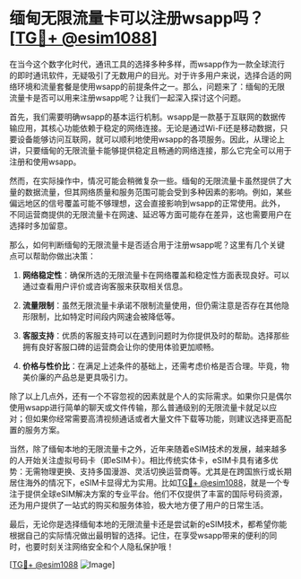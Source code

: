 # 缅甸无限流量卡可以注册wsapp吗？[[TG💪+ @esim1088](https://t.me/s/esim1088)]

在当今这个数字化时代，通讯工具的选择多种多样，而wsapp作为一款全球流行的即时通讯软件，无疑吸引了无数用户的目光。对于许多用户来说，选择合适的网络环境和流量套餐是使用wsapp的前提条件之一。那么，问题来了：缅甸的无限流量卡是否可以用来注册wsapp呢？让我们一起深入探讨这个问题。

首先，我们需要明确wsapp的基本运行机制。wsapp是一款基于互联网的数据传输应用，其核心功能依赖于稳定的网络连接。无论是通过Wi-Fi还是移动数据，只要设备能够访问互联网，就可以顺利地使用wsapp的各项服务。因此，从理论上讲，只要缅甸的无限流量卡能够提供稳定且畅通的网络连接，那么它完全可以用于注册和使用wsapp。

然而，在实际操作中，情况可能会稍微复杂一些。缅甸的无限流量卡虽然提供了大量的数据流量，但其网络质量和服务范围可能会受到多种因素的影响。例如，某些偏远地区的信号覆盖可能不够理想，这会直接影响到wsapp的正常使用。此外，不同运营商提供的无限流量卡在网速、延迟等方面可能存在差异，这也需要用户在选择时多加留意。

那么，如何判断缅甸的无限流量卡是否适合用于注册wsapp呢？这里有几个关键点可以帮助你做出决策：

1. **网络稳定性**：确保所选的无限流量卡在网络覆盖和稳定性方面表现良好。可以通过查看用户评价或咨询客服来获取相关信息。
   
2. **流量限制**：虽然无限流量卡承诺不限制流量使用，但仍需注意是否存在其他隐形限制，比如特定时间段内网速会被降低等。

3. **客服支持**：优质的客服支持可以在遇到问题时为你提供及时的帮助。选择那些拥有良好客服口碑的运营商会让你的使用体验更加顺畅。

4. **价格与性价比**：在满足上述条件的基础上，还需考虑价格是否合理。毕竟，物美价廉的产品总是更具吸引力。

除了以上几点外，还有一个不容忽视的因素就是个人的实际需求。如果你只是偶尔使用wsapp进行简单的聊天或文件传输，那么普通级别的无限流量卡就足以应对；但如果你经常需要高清视频通话或者大量文件下载等功能，则建议选择更高配置的服务方案。

当然，除了缅甸本地的无限流量卡之外，近年来随着eSIM技术的发展，越来越多的人开始关注虚拟号码卡（即eSIM卡）。相比传统实体卡，eSIM卡具有诸多优势：无需物理更换、支持多国漫游、灵活切换运营商等。尤其是在跨国旅行或长期居住海外的情况下，eSIM卡显得尤为实用。比如[TG💪+ @esim1088](https://t.me/s/esim1088)，就是一个专注于提供全球eSIM解决方案的专业平台。他们不仅提供了丰富的国际号码资源，还为用户提供了一站式的购买和服务体验，极大地方便了用户的日常生活。

最后，无论你是选择缅甸本地的无限流量卡还是尝试新的eSIM技术，都希望你能根据自己的实际情况做出最明智的选择。记住，在享受wsapp带来的便利的同时，也要时刻关注网络安全和个人隐私保护哦！

[[TG💪+ @esim1088](https://t.me/s/esim1088) ![Image](https://i.postimg.cc/4NQfJmqS/Snipaste-2025-05-13-00-14-12.png)]